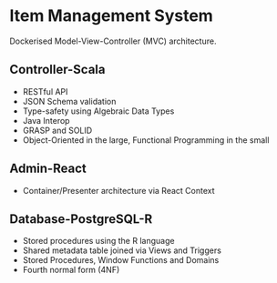 # Item Management System

Dockerised Model-View-Controller (MVC) architecture.

## Controller-Scala

* RESTful API
* JSON Schema validation
* Type-safety using Algebraic Data Types
* Java Interop
* GRASP and SOLID
* Object-Oriented in the large, Functional Programming in the small

## Admin-React

* Container/Presenter architecture via React Context

## Database-PostgreSQL-R

* Stored procedures using the R language
* Shared metadata table joined via Views and Triggers
* Stored Procedures, Window Functions and Domains
* Fourth normal form (4NF)
